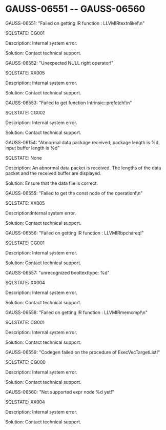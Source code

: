 # GAUSS-06551 -- GAUSS-06560<a name="EN-US_TOPIC_0302072882"></a>

GAUSS-06551: "Failed on getting IR function : LLVMIRtextnlike!\\n"

SQLSTATE: CG001

Description: Internal system error.

Solution: Contact technical support.

GAUSS-06552: "Unexpected NULL right operator!"

SQLSTATE: XX005

Description: Internal system error.

Solution: Contact technical support.

GAUSS-06553: "Failed to get function Intrinsic::prefetch!\\n"

SQLSTATE: CG002

Description: Internal system error.

Solution: Contact technical support.

GAUSS-06154: "Abnormal data package received, package length is %d, input buffer length is %d"

SQLSTATE: None

Description: An abnormal data packet is received. The lengths of the data packet and the received buffer are displayed.

Solution: Ensure that the data file is correct.

GAUSS-06555: "Failed to get the const node of the operation!\\n"

SQLSTATE: XX005

Description:Internal system error.

Solution: Contact technical support.

GAUSS-06556: "Failed on getting IR function : LLVMIRbpchareq!"

SQLSTATE: CG001

Description: Internal system error.

Solution: Contact technical support.

GAUSS-06557: "unrecognized booltexttype: %d"

SQLSTATE: XX004

Description: Internal system error.

Solution: Contact technical support.

GAUSS-06558: "Failed on getting IR function : LLVMIRmemcmp!\\n"

SQLSTATE: CG001

Description: Internal system error.

Solution: Contact technical support.

GAUSS-06559: "Codegen failed on the procedure of ExecVecTargetList!"

SQLSTATE: CG000

Description: Internal system error.

Solution: Contact technical support.

GAUSS-06560: "Not supported expr node %d yet!"

SQLSTATE: XX004

Description: Internal system error.

Solution: Contact technical support.

